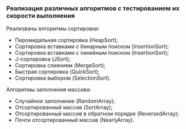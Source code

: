 ### Реализация различных алгоритмов с тестированием их скорости выполнения
Реализваны влгоритмы сортировки:
- Пиромидальная сортировка (HeapSort);
- Сортировка вставками с бинарным поиском (InsertionSort);
- Сортировка вставками с линейным поиском (InsertionSort);
- J-сортировка (JSort);
- Сортировка слиянием (MergeSort);
- Быстрая сортировка (QuickSort);
- Сортировка выбором (SelectionSort).    

Алгоритмы заполнения массива:
- Случайное заполнение (RandomArray);
- Отсортированный массив (SortArray);
- Отсортированный массив в обратном порядке (ReversedArray);
- Почти отсортированный массив (NearlyArray).

